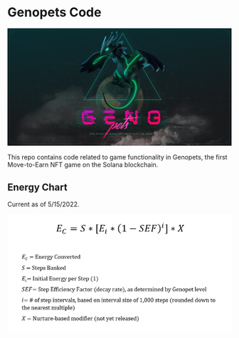 # Genopets Code
<img src="https://github.com/jwhudnall/Genopets/blob/main/static/images/genopets-og-banner.jpeg?raw=true">

This repo contains code related to game functionality in Genopets, the first Move-to-Earn NFT game on the Solana blockchain.

## Energy Chart
Current as of 5/15/2022.

<img src="https://github.com/jwhudnall/Genopets/blob/main/static/images/genopets-energy.png?raw=true">
